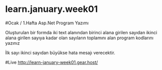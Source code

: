 # learn.january.week01

#Ocak / 1.Hafta
Asp.Net Program Yazımı

Oluşturulan bir formda iki text alanından birinci alana girilen sayıdan ikinci alana girilen sayıya kadar olan sayıların toplamını alan program kodlarını yazınız

İlk sayı ikinci sayıdan büyükse hata mesajı verecektir.

#Live
http://learn-january-week01.gear.host/
